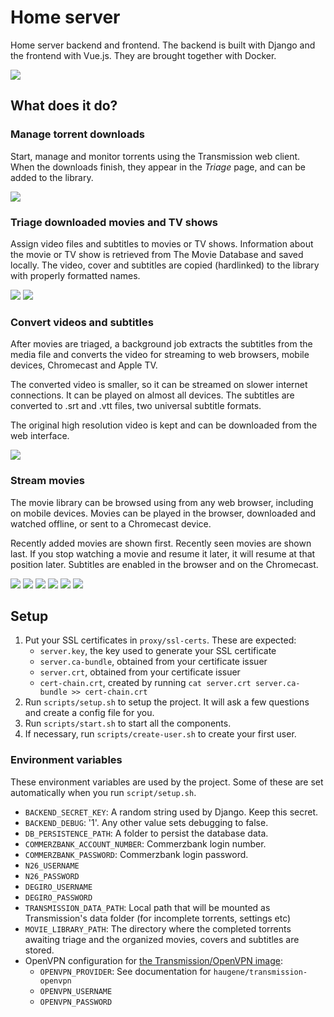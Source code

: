 # Home server

Home server backend and frontend. The backend is built with Django and the frontend with Vue.js. They are brought together with Docker.

![](http://nicolasbouliane.com/files/homeserver/covers.png)

## What does it do?

### Manage torrent downloads

Start, manage and monitor torrents using the Transmission web client. When the downloads finish, they appear in the *Triage* page, and can be added to the library.

![](http://nicolasbouliane.com/files/homeserver/torrents.png)

### Triage downloaded movies and TV shows

Assign video files and subtitles to movies or TV shows. Information about the movie or TV show is retrieved from The Movie Database and saved locally.  The video, cover and subtitles are copied (hardlinked) to the library with properly formatted names.

![](http://nicolasbouliane.com/files/homeserver/triage-title.png)
![](http://nicolasbouliane.com/files/homeserver/triage-finished.png)

### Convert videos and subtitles

After movies are triaged, a background job extracts the subtitles from the media file and converts the video for streaming to web browsers, mobile devices, Chromecast and Apple TV.

The converted video is smaller, so it can be streamed on slower internet connections. It can be played on almost all devices. The subtitles are converted to .srt and .vtt files, two universal subtitle formats.

The original high resolution video is kept and can be downloaded from the web interface.

![](http://nicolasbouliane.com/files/homeserver/triaged-files.png)

### Stream movies

The movie library can be browsed using from any web browser, including on mobile devices. Movies can be played in the browser, downloaded and watched offline, or sent to a Chromecast device.

Recently added movies are shown first. Recently seen movies are shown last. If you stop watching a movie and resume it later, it will resume at that position later. Subtitles are enabled in the browser and on the Chromecast.

![](http://nicolasbouliane.com/files/homeserver/home.png)
![](http://nicolasbouliane.com/files/homeserver/description.png)
![](http://nicolasbouliane.com/files/homeserver/play-in-browser.png)
![](http://nicolasbouliane.com/files/homeserver/seasons.png)
![](http://nicolasbouliane.com/files/homeserver/mobile-covers.png) ![](http://nicolasbouliane.com/files/homeserver/mobile-video.png)

## Setup

1. Put your SSL certificates in `proxy/ssl-certs`. These are expected:
    * `server.key`, the key used to generate your SSL certificate
    * `server.ca-bundle`, obtained from your certificate issuer
    * `server.crt`, obtained from your certificate issuer
    * `cert-chain.crt`, created by running `cat server.crt server.ca-bundle >> cert-chain.crt`
2. Run `scripts/setup.sh` to setup the project. It will ask a few questions and create a config file for you.
3. Run `scripts/start.sh` to start all the components.
4. If necessary, run `scripts/create-user.sh` to create your first user.

### Environment variables

These environment variables are used by the project. Some of these are set automatically when you run `script/setup.sh`.

* `BACKEND_SECRET_KEY`: A random string used by Django. Keep this secret.
* `BACKEND_DEBUG`: '1'. Any other value sets debugging to false.
* `DB_PERSISTENCE_PATH`: A folder to persist the database data.
* `COMMERZBANK_ACCOUNT_NUMBER`: Commerzbank login number.
* `COMMERZBANK_PASSWORD`: Commerzbank login password.
* `N26_USERNAME`
* `N26_PASSWORD`
* `DEGIRO_USERNAME`
* `DEGIRO_PASSWORD`
* `TRANSMISSION_DATA_PATH`: Local path that will be mounted as Transmission's data folder (for incomplete torrents, settings etc)
* `MOVIE_LIBRARY_PATH`: The directory where the completed torrents awaiting triage and the organized movies, covers and subtitles are stored.
* OpenVPN configuration for [the Transmission/OpenVPN image](https://hub.docker.com/r/haugene/transmission-openvpn/):
    * `OPENVPN_PROVIDER`: See documentation for `haugene/transmission-openvpn`
    * `OPENVPN_USERNAME`
    * `OPENVPN_PASSWORD`